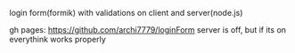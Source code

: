 login form(formik) with validations on client and server(node.js)

gh pages: https://github.com/archi7779/loginForm
server is off, but if its on everythink works properly
